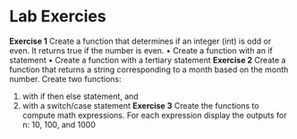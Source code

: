 # Lab Exercies
**Exercise 1**
Create a function that determines if an integer (int) is odd or even. It returns true if the number is even.
• Create a function with an if statement
• Create a function with a tertiary statement
**Exercise 2**
Create a function that returns a string corresponding to a month based on the month number. Create
two functions: 
  1) with if then else statement, and
  2) with a switch/case statement
**Exercise 3**
Create the functions to compute math expressions. For each expression display the outputs for n: 10, 100, and 1000
